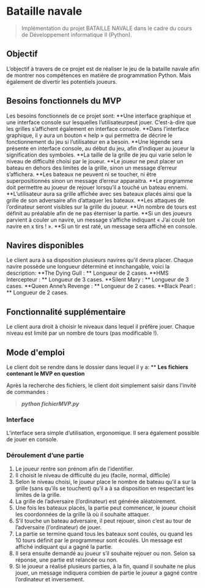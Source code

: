 # Bataille navale
> Implémentation du projet BATAILLE NAVALE dans le cadre du cours de Développement informatique II (Python).

## Objectif
L’objectif à travers de ce projet est de réaliser le jeu de la bataille navale afin de montrer nos compétences en matière de programmation Python. Mais également de divertir les potentiels joueurs.

## Besoins fonctionnels du MVP
Les besoins fonctionnels de ce projet sont:
    **Une interface graphique et une interface console sur lesquelles l’utilisateurpeut jouer. C’est-à-dire que les grilles s’affichent également en interface console.
    **Dans l’interface graphique, il y aura un bouton « help » qui permettra de décrire le fonctionnement du jeu si l’utilisateur en a besoin.
    **Une légende sera présente en interface console, au début du jeu, afin d’indiquer au joueur la signification des symboles.
    **La taille de la grille de jeu qui varie selon le niveau de difficulté choisi par le joueur.
    **Le joueur ne peut placer un bateau en dehors des limites de la grille, sinon un message d’erreur s’affichera.
    **Les bateaux ne peuvent ni se toucher, ni être superpositionnés sinon un message d’erreur apparaitra.
    **Le programme doit permettre au joueur de rejouer lorsqu’il a touché un bateau ennemi.
    **L’utilisateur aura sa grille affichée avec ses bateaux placés ainsi que la grille de son adversaire afin d’attaquer les bateaux.
    **Les attaques de l’ordinateur seront visibles sur la grille du joueur.
    **Un nombre de tours est définit au préalable afin de ne pas éterniser la partie.
    **Si un des joueurs parvient à couler un navire, un message s’affiche indiquant « J’ai coulé ton navire en x tirs ! ».
    **Si un tir est raté, un message sera affiché en console.

## Navires disponibles
Le client aura à sa disposition plusieurs navires qu'il devra placer.
Chaque navire possède une longueur déterminé et innchangable, voici la description:
    **The Dying Gull :
        ** Longueur de 2 cases.
    **HMS Intercepteur :
        ** Longueur de 3 cases.
    **Silent Mary :
        ** Longueur de 3 cases.
    **Queen Anne’s Revenge :
        ** Longueur de 2 cases.
    **Black Pearl :
        ** Longueur de 2 cases.

## Fonctionnalité supplémentaire
Le client aura droit à choisir le niveaux dans lequel il préfère jouer. Chaque niveau est limité par un nombre de tours (pas modificable !).

## Mode d'emploi

Le client doit se rendre dans le dossier dans lequel il y a:
    ** **Les fichiers contenant le MVP en question** 

Après la recherche des fichiers, le client doit simplement saisir dans l'invité de commandes :
 > **_python fichierMVP.py_**



### Interface
L’interface sera simple d’utilisation, ergonomique. Il sera également possible de jouer en console.


### Déroulement d’une partie

1. Le joueur rentre son prénom afin de l’identifier.
2. Il choisit le niveau de difficulté du jeu (facile, normal, difficile)
3. Selon le niveau choisi, le joueur place le nombre de bateau qu’il a sur la grille (sans qu’ils se touchent) qu’il a à sa disposition en respectant les limites de la grille.
4. La grille de l’adversaire (l’ordinateur) est générée aléatoirement.
5. Une fois les bateaux placés, la partie peut commencer, le joueur choisit les coordonnées de la grille là où il souhaite attaquer.
6. S’il touche un bateau adversaire, il peut rejouer, sinon c’est au tour de l’adversaire (l’ordinateur) de jouer.
7. La partie se termine quand tous les bateaux sont coulés, ou quand les 10 tours définit par le programmeur sont écoulés. Un message est affiché indiquant qui a gagné la partie.
8. Il sera ensuite demandé au joueur s’il souhaite rejouer ou non. Selon sa réponse, une partie est relancée ou non.
9. Si le joueur a réalisé plusieurs parties, à la fin, quand il souhaite ne plus jouer, un message indiquera combien de partie le joueur a gagné contre l’ordinateur et inversement.
